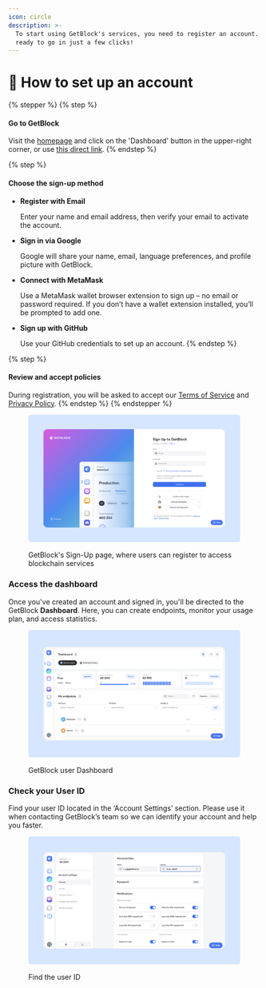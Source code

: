 ```yaml
---
icon: circle
description: >-
  To start using GetBlock's services, you need to register an account. You’ll be
  ready to go in just a few clicks!
---
```


# 📝 How to set up an account

{% stepper %}
{% step %}
#### Go to GetBlock

Visit the [homepage](https://getblock.io/) and click on the 'Dashboard' button in the upper-right corner, or use [this direct link](https://account.getblock.io/sign-up).
{% endstep %}

{% step %}
#### Choose the sign-up method

*   **Register with Email**

    Enter your name and email address, then verify your email to activate the account.
*   **Sign in via Google**

    Google will share your name, email, language preferences, and profile picture with GetBlock.
*   **Connect with MetaMask**

    Use a MetaMask wallet browser extension to sign up – no email or password required. If you don’t have a wallet extension installed, you’ll be prompted to add one.
*   **Sign up with GitHub**

    Use your GitHub credentials to set up an account.
{% endstep %}

{% step %}
#### Review and accept policies

During registration, you will be asked to accept our [Terms of Service](https://getblock.io/terms-of-service/) and [Privacy Policy](https://getblock.io/privacy-policy/).
{% endstep %}
{% endstepper %}

<figure><img src="../.gitbook/assets/Docs_Signup_bl.svg" alt="How to create an account on GetBlock"><figcaption><p>GetBlock's Sign-Up page, where users can register to access blockchain services</p></figcaption></figure>

### Access the dashboard

Once you've created an account and signed in, you'll be directed to the GetBlock **Dashboard**. Here, you can create endpoints, monitor your usage plan, and access statistics.

<figure><img src="../.gitbook/assets/Docs_dashboard_bl.svg" alt="GetBlock user dashboard for managing blockchain node access"><figcaption><p>GetBlock user Dashboard</p></figcaption></figure>

### Check your User ID

Find your user ID located in the ‘Account Settings’ section. Please use it when contacting GetBlock’s team so we can identify your account and help you faster.

<figure><img src="../.gitbook/assets/Docs_UserID_bl.svg" alt="How to find GetBlock user ID"><figcaption><p>Find the user ID</p></figcaption></figure>
